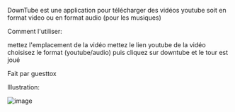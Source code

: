 DownTube est une application pour télécharger des vidéos youtube soit en format video ou en format audio (pour les musiques)

Comment l'utiliser:

mettez l'emplacement de la vidéo
mettez le lien youtube de la vidéo
choisisez le format (youtube/audio)
puis cliquez sur downtube
et le tour est joué

Fait par guesttox

Illustration:

![image](https://user-images.githubusercontent.com/93429502/184373685-68018869-a098-4ce7-ab89-eadcde101f1c.png)
